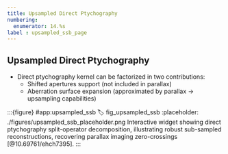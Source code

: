 ```yaml
---
title: Upsampled Direct Ptychography
numbering:
  enumerator: 14.%s
label : upsampled_ssb_page
---
```


## Upsampled Direct Ptychography

- Direct ptychography kernel can be factorized in two contributions:  
  - Shifted apertures support (not included in parallax)
  - Aberration surface expansion (approximated by parallax &rarr; upsampling capabilities)

:::{figure} #app:upsampled_ssb
:label: fig_upsampled_ssb
:placeholder: ./figures/upsampled_ssb_placeholder.png
Interactive widget showing direct ptychography split-operator decomposition, illustrating robust sub-sampled reconstructions, recovering parallax imaging zero-crossings [@10.69761/ehch7395].
:::
